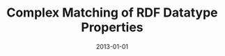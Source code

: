 ---
title: "Complex Matching of RDF Datatype Properties"
collection: publications
permalink: /publication/2013-DBLP_conf_dexa_NunesCCFLD13
date: 2013-01-01
venue: 'Database and Expert Systems Applications - 24th International Conference, {DEXA} 2013, Prague, Czech Republic, August 26-29, 2013. Proceedings, Part {I}'
---